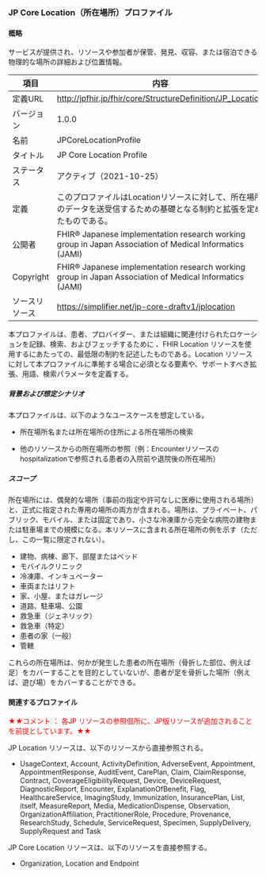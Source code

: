### JP Core Location（所在場所）プロファイル



#### 概略

<span style="color: ;">サービスが提供され、リソースや参加者が保管、発見、収容、または宿泊できる物理的な場所の詳細および位置情報。</span>



| 項目           | 内容                                                       |
| -------------- | ---------------------------------------------------------- |
| 定義URL        | http://jpfhir.jp/fhir/core/StructureDefinition/JP_Location |
| バージョン     | 1.0.0                                                      |
| 名前           | JPCoreLocationProfile                                   |
| タイトル       | JP Core Location Profile                               |
| ステータス     | アクティブ（2021-10-25）                                   |
| 定義           | このプロファイルはLocationリソースに対して、所在場所のデータを送受信するための基礎となる制約と拡張を定めたものである。                                                     |
| 公開者         | FHIR® Japanese implementation research working group in Japan Association of Medical Informatics (JAMI)  |
| Copyright      | FHIR® Japanese implementation research working group in Japan Association of Medical Informatics (JAMI)  |
| ソースリソース | https://simplifier.net/jp-core-draftv1/jplocation   |



本プロファイルは、患者、プロバイダー、または組織に関連付けられたロケーションを記録、検索、およびフェッチするために 、FHIR Location リソースを使用するにあたっての、最低限の制約を記述したものである。Location リソースに対して本プロファイルに準拠する場合に必須となる要素や、サポートすべき拡張、用語、検索パラメータを定義する。



##### 背景および想定シナリオ

本プロファイルは、以下のようなユースケースを想定している。

- 所在場所名または所在場所の住所による所在場所の検索

- 他のリソースからの所在場所の参照（例：Encounterリソースのhospitalizationで参照される患者の入院前や退院後の所在場所）


##### スコープ

所在場所には、偶発的な場所（事前の指定や許可なしに医療に使用される場所）と、正式に指定された専用の場所の両方が含まれる。場所は、プライベート、パブリック、モバイル、または固定であり、小さな冷凍庫から完全な病院の建物または駐車場までの規模になる。本リソースに含まれる所在場所の例を示す（ただし、この一覧に限定されない）。

- 建物、病棟、廊下、部屋またはベッド
- モバイルクリニック
- 冷凍庫、インキュベーター
- 車両またはリフト
- 家、小屋、またはガレージ
- 道路、駐車場、公園
- 救急車（ジェネリック）
- 救急車（特定）
- 患者の家（一般）
- 管轄

これらの所在場所は、何かが発生した患者の所在場所（骨折した部位、例えば足）をカバーすることを目的としていないが、患者が足を骨折した場所（例えば、遊び場）をカバーすることができる。


#### 関連するプロファイル

<span style="color: red;">★★コメント ： 各JP リソースの参照個所に、JP版リソースが追加されることを前提としています。★★</span>



JP Location リソースは、以下のリソースから直接参照される。

- UsageContext, Account, ActivityDefinition, AdverseEvent, Appointment, AppointmentResponse, AuditEvent, CarePlan, Claim, ClaimResponse, Contract, CoverageEligibilityRequest, Device, DeviceRequest, DiagnosticReport, Encounter, ExplanationOfBenefit, Flag, HealthcareService, ImagingStudy, Immunization, InsurancePlan, List, itself, MeasureReport, Media, MedicationDispense, Observation, OrganizationAffiliation, PractitionerRole, Procedure, Provenance, ResearchStudy, Schedule, ServiceRequest, Specimen, SupplyDelivery, SupplyRequest and Task


JP Core Location リソースは、以下のリソースを直接参照する。

- Organization, Location and Endpoint

